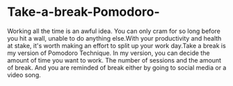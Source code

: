 # Take-a-break-Pomodoro-
Working all the time is an awful idea. You can only cram for so long before you hit a wall, unable to do anything else.With your productivity and health at stake, it's worth making an effort to split up your work day.Take a break is my version of Pomodoro Technique. 
In my version, you can decide the amount of time you want to work. The number of sessions and the amount of break. And you are reminded of break either by going to social media or a video song.   
